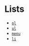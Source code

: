 

# Lists

- [`ol`](https://developer.mozilla.org/en-US/docs/Web/HTML/Element/ol)
- [`ul`](https://developer.mozilla.org/en-US/docs/Web/HTML/Element/ul)
- [`menu`](https://developer.mozilla.org/en-US/docs/Web/HTML/Element/menu)
- [`li`](https://developer.mozilla.org/en-US/docs/Web/HTML/Element/li)
